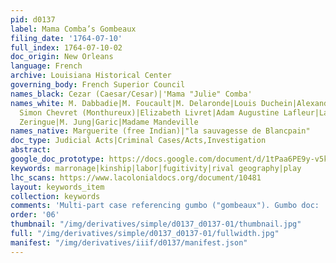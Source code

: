 ```yaml
---
pid: d0137
label: Mama Comba’s Gombeaux
filing_date: '1764-07-10'
full_index: 1764-07-10-02
doc_origin: New Orleans
language: French
archive: Louisiana Historical Center
governing_body: French Superior Council
names_black: Cezar (Caesar/Cesar)|'Mama "Julie" Comba'
names_white: M. Dabbadie|M. Foucault|M. Delaronde|Louis Duchein|Alexandre de Latil,
  Simon Chevret (Monthureux)|Elizabeth Livret|Adam Augustine Lafleur|Lafleur|Pierre
  Zeringue|M. Jung|Garic|Madame Mandeville
names_native: Marguerite (free Indian)|"la sauvagesse de Blancpain"
doc_type: Judicial Acts|Criminal Cases/Acts,Investigation
abstract:
google_doc_prototype: https://docs.google.com/document/d/1tPaa6PE9y-v5kJpvWsuRu7ABfs-HANa958NtJgo5MtI/edit?usp=share_link
keywords: marronage|kinship|labor|fugitivity|rival geography|play
lhc_scans: https://www.lacolonialdocs.org/document/10481
layout: keywords_item
collection: keywords
comments: 'Multi-part case referencing gumbo ("gombeaux"). Gumbo doc:  https://lacolonialdocs.org/document/10603'
order: '06'
thumbnail: "/img/derivatives/simple/d0137_d0137-01/thumbnail.jpg"
full: "/img/derivatives/simple/d0137_d0137-01/fullwidth.jpg"
manifest: "/img/derivatives/iiif/d0137/manifest.json"
---
```

